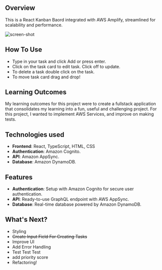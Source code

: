 ## Overview
This is a React Kanban Baord integrated with AWS Amplify, streamlined for scalability and performance.

<img src="https://cdn.discordapp.com/attachments/436519510833364992/1270042169285283891/image.png?ex=66b24271&is=66b0f0f1&hm=505094c16682f38b45c4ccdd8f54e8546626e81f4e4628ac95d6a359ca9a7883&" alt="screen-shot"/>

## How To Use
- Type in your task and click Add or press enter.
- Click on the task card to edit task. Click off to update.
- To delete a task double click on the task.
- To move task card drag and drop!

## Learning Outcomes
My learning outcomes for this project were to create a fullstack application that consolidates my learning into a fun, useful and challenging project. For this project, I wanted to implement AWS Services, and improve on making tests.

## Technologies used
- **Frontend**: React, TypeScript, HTML, CSS
- **Authentication**: Amazon Cognito.
- **API**: Amazon AppSync.
- **Database**: Amazon DynamoDB.
  
## Features
- **Authentication**: Setup with Amazon Cognito for secure user authentication.
- **API**: Ready-to-use GraphQL endpoint with AWS AppSync.
- **Database**: Real-time database powered by Amazon DynamoDB.

## What's Next?
- Styling
- ~~Create Input Field For Creating Tasks~~
- Improve UI
- Add Error Handling
- Test Test Test
- add priority score
- Refactoring!
